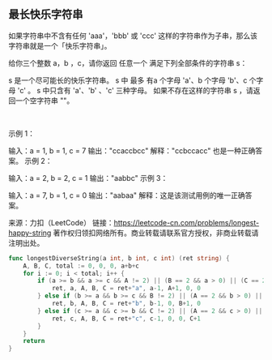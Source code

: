 ## 最长快乐字符串
如果字符串中不含有任何 'aaa'，'bbb' 或 'ccc' 这样的字符串作为子串，那么该字符串就是一个「快乐字符串」。

给你三个整数 a，b ，c，请你返回 任意一个 满足下列全部条件的字符串 s：

s 是一个尽可能长的快乐字符串。
s 中 最多 有a 个字母 'a'、b 个字母 'b'、c 个字母 'c' 。
s 中只含有 'a'、'b' 、'c' 三种字母。
如果不存在这样的字符串 s ，请返回一个空字符串 ""。

 

示例 1：

输入：a = 1, b = 1, c = 7
输出："ccaccbcc"
解释："ccbccacc" 也是一种正确答案。
示例 2：

输入：a = 2, b = 2, c = 1
输出："aabbc"
示例 3：

输入：a = 7, b = 1, c = 0
输出："aabaa"
解释：这是该测试用例的唯一正确答案。

来源：力扣（LeetCode）
链接：https://leetcode-cn.com/problems/longest-happy-string
著作权归领扣网络所有。商业转载请联系官方授权，非商业转载请注明出处。
```go
func longestDiverseString(a int, b int, c int) (ret string) {
	A, B, C, total := 0, 0, 0, a+b+c
	for i := 0; i < total; i++ {
		if (a >= b && a >= c && A != 2) || (B == 2 && a > 0) || (C == 2 && a > 0) {
			ret, a, A, B, C = ret+"a", a-1, A+1, 0, 0
		} else if (b >= a && b >= c && B != 2) || (A == 2 && b > 0) || (C == 2 && b > 0) {
			ret, b, A, B, C = ret+"b", b-1, 0, B+1, 0
		} else if (c >= a && c >= b && C != 2) || (A == 2 && c > 0) || (B == 2 && c > 0) {
			ret, c, A, B, C = ret+"c", c-1, 0, 0, C+1
		}
	}
	return
}

```
